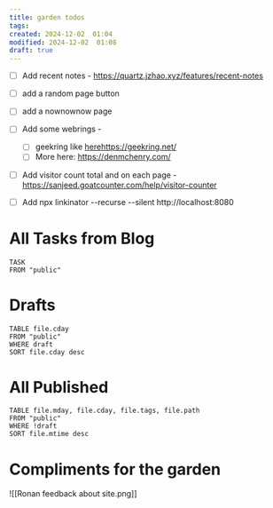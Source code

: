 ```yaml
---
title: garden todos
tags: 
created: 2024-12-02  01:04
modified: 2024-12-02  01:08
draft: true
---
```


- [ ] Add recent notes - https://quartz.jzhao.xyz/features/recent-notes
- [ ] add a random page button
- [ ] add a nownownow page
- [ ] Add some webrings - 
	- [ ] geekring like [here](https://localghost.dev/)https://geekring.net/
	- [ ] More here: https://denmchenry.com/
- [ ] Add visitor count total and on each page - https://sanjeed.goatcounter.com/help/visitor-counter
- [ ] Add npx linkinator --recurse --silent http://localhost:8080


# All Tasks from Blog
```dataview
TASK
FROM "public"
```

# Drafts
```dataview
TABLE file.cday
FROM "public"
WHERE draft
SORT file.cday desc
```

# All Published
```dataview
TABLE file.mday, file.cday, file.tags, file.path
FROM "public"
WHERE !draft
SORT file.mtime desc
```


# Compliments for the garden

![[Ronan feedback about site.png]]
